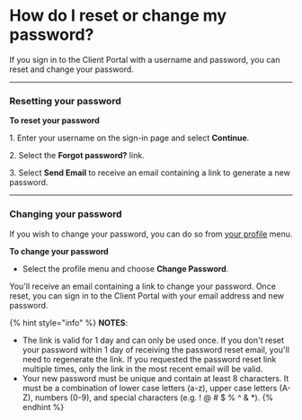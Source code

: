 # How do I reset or change my password?

If you sign in to the Client Portal with a username and password, you can reset and change your password.

***

### Resetting your password

**To reset your password**

1\. Enter your username on the sign-in page and select **Continue**.

2\. Select the **Forgot password?** link.

3\. Select **Send Email** to receive an email containing a link to generate a new password.

***

### Changing your password

If you wish to change your password, you can do so from [your profile](../../#your-profile-menu) menu.

**To change your password**

* Select the profile menu and choose **Change Password**.&#x20;

You'll receive an email containing a link to change your password. Once reset, you can sign in to the Client Portal with your email address and new password.



{% hint style="info" %}
**NOTES**:&#x20;

* The link is valid for 1 day and can only be used once. If you don't reset your password within 1 day of receiving the password reset email, you'll need to regenerate the link. If you requested the password reset link multiple times, only the link in the most recent email will be valid.
* Your new password must be unique and contain at least 8 characters. It must be a combination of lower case letters (a-z), upper case letters (A-Z), numbers (0-9), and special characters (e.g. ! @ # $ % ^ & \*).
{% endhint %}
